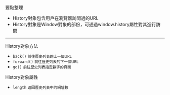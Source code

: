 要點整理
- History對象包含用戶在瀏覽器訪問過的URL
- History對象是Window對象的部份，可通過window.history屬性對其進行訪問

---

History對象方法
- `back()` <small>前往歷史列表的上一個URL</small>
- `forward()` <small>前往歷史列表的下一個URL</small>
- `go()` <small>前往歷史列表指定數字的頁面</small>

History對象屬性
- `length` <small>返回歷史列表中的網址數</small>